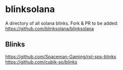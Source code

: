 # blinksolana

A directory of all solana blinks. Fork & PR to be added: https://github.com/blinksolana/blinksolana

## Blinks
https://github.com/Spaceman-Gaming/rpl-sps-blinks
https://github.com/cubik-so/blinks
